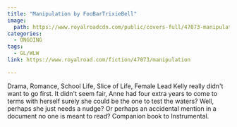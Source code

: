 ```yaml
---
title: "Manipulation by FooBarTrixieBell"
image:
  path: https://www.royalroadcdn.com/public/covers-full/47073-manipulation.jpg
categories:
  - ONGOING
tags:
  - GL/WLW
link: https://www.royalroad.com/fiction/47073/manipulation

---
```

Drama, Romance, School Life, Slice of Life, Female Lead
Kelly really didn't want to go first. It didn't seem fair, Anne had four extra years to come to terms with herself surely she could be the one to test the waters? Well, perhaps she just needs a nudge? Or perhaps an accidental mention in a document no one is meant to read? Companion book to Instrumental.

